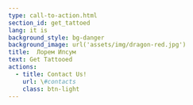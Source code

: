 ```yaml
---
type: call-to-action.html
section_id: get_tattoed
lang: it is
background_style: bg-danger
background_image: url('assets/img/dragon-red.jpg')
title:  Лорем Ипсум
text: Get Tattooed
actions:
  - title: Contact Us!
    url: \#contacts
    class: btn-light
---
```

